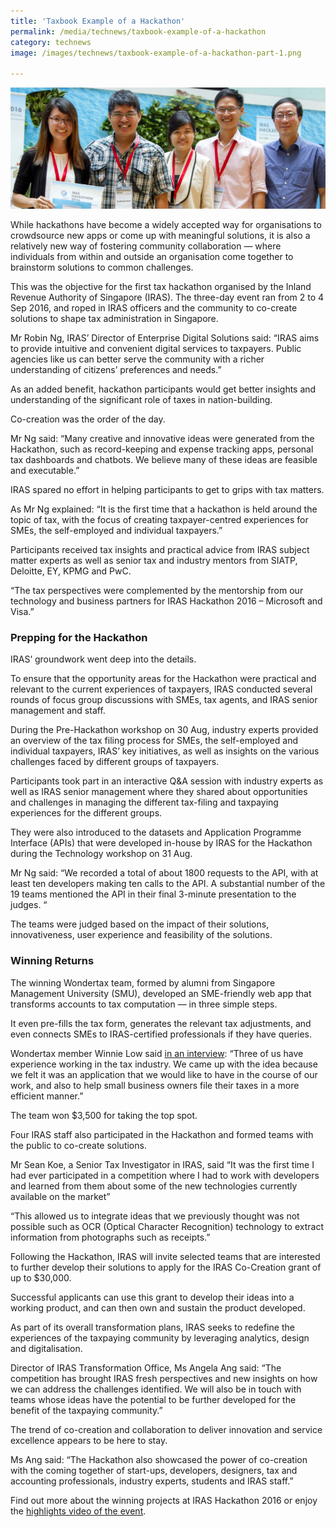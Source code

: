 ```yaml
---
title: 'Taxbook Example of a Hackathon'
permalink: /media/technews/taxbook-example-of-a-hackathon
category: technews
image: /images/technews/taxbook-example-of-a-hackathon-part-1.png

---
```



![Taxbook Example of a Hackathon](/images/technews/taxbook-example-of-a-hackathon-part-1.png)

While hackathons have become a widely accepted way for organisations to crowdsource new apps or come up with meaningful solutions, it is also a relatively new way of fostering community collaboration — where individuals from within and outside an organisation come together to brainstorm solutions to common challenges. 

This was the objective for the first tax hackathon organised by the Inland Revenue Authority of Singapore (IRAS). The three-day event ran from 2 to 4 Sep 2016, and roped in IRAS officers and the community to co-create solutions to shape tax administration in Singapore. 

Mr Robin Ng, IRAS’ Director of Enterprise Digital Solutions said: “IRAS aims to provide intuitive and convenient digital services to taxpayers. Public agencies like us can better serve the community with a richer understanding of citizens’ preferences and needs.” 

As an added benefit, hackathon participants would get better insights and understanding of the significant role of taxes in nation-building.

Co-creation was the order of the day.

Mr Ng said: “Many creative and innovative ideas were generated from the Hackathon, such as record-keeping and expense tracking apps, personal tax dashboards and chatbots. We believe many of these ideas are feasible and executable.”

IRAS spared no effort in helping participants to get to grips with tax matters.

As Mr Ng explained: “It is the first time that a hackathon is held around the topic of tax, with the focus of creating taxpayer-centred experiences for SMEs, the self-employed and individual taxpayers.”

Participants received tax insights and practical advice from IRAS subject matter experts as well as senior tax and industry mentors from SIATP, Deloitte, EY, KPMG and PwC. 

“The tax perspectives were complemented by the mentorship from our technology and business partners for IRAS Hackathon 2016 – Microsoft and Visa.”

### **Prepping for the Hackathon**

IRAS’ groundwork went deep into the details.

To ensure that the opportunity areas for the Hackathon were practical and relevant to the current experiences of taxpayers, IRAS conducted several rounds of focus group discussions with SMEs, tax agents, and IRAS senior management and staff.

During the Pre-Hackathon workshop on 30 Aug, industry experts provided an overview of the tax filing process for SMEs, the self-employed and individual taxpayers, IRAS’ key initiatives, as well as insights on the various challenges faced by different groups of taxpayers.

Participants took part in an interactive Q&A session with industry experts as well as IRAS senior management where they shared about opportunities and challenges in managing the different tax-filing and taxpaying experiences for the different groups.

They were also introduced to the datasets and Application Programme Interface (APIs) that were developed in-house by IRAS for the Hackathon during the Technology workshop on 31 Aug.

Mr Ng said: “We recorded a total of about 1800 requests to the API, with at least ten developers making ten calls to the API. A substantial number of the 19 teams mentioned the API in their final 3-minute presentation to the judges. “

The teams were judged based on the impact of their solutions, innovativeness, user experience and feasibility of the solutions.

### **Winning Returns**
The winning Wondertax team, formed by alumni from Singapore Management University (SMU), developed an SME-friendly web app that transforms accounts to tax computation — in three simple steps.

It even pre-fills the tax form, generates the relevant tax adjustments, and even connects SMEs to IRAS-certified professionals if they have queries.

Wondertax member Winnie Low said [in an interview](https://www.smu.edu.sg/news/2016/09/16/smu-alumni-win-inaugural-iras-hackathon): “Three of us have experience working in the tax industry. We came up with the idea because we felt it was an application that we would like to have in the course of our work, and also to help small business owners file their taxes in a more efficient manner.”

The team won $3,500 for taking the top spot.

Four IRAS staff also participated in the Hackathon and formed teams with the public to co-create solutions.  

Mr Sean Koe, a Senior Tax Investigator in IRAS, said “It was the first time I had ever participated in a competition where I had to work with developers and learned from them about some of the new technologies currently available on the market”

“This allowed us to integrate ideas that we previously thought was not possible such as OCR (Optical Character Recognition) technology to extract information from photographs such as receipts.”

Following the Hackathon, IRAS will invite selected teams that are interested to further develop their solutions to apply for the IRAS Co-Creation grant of up to $30,000. 

Successful applicants can use this grant to develop their ideas into a working product, and can then own and sustain the product developed.   

As part of its overall transformation plans, IRAS seeks to redefine the experiences of the taxpaying community by leveraging analytics, design and digitalisation. 

Director of IRAS Transformation Office, Ms Angela Ang said: “The competition has brought IRAS fresh perspectives and new insights on how we can address the challenges identified. We will also be in touch with teams whose ideas have the potential to be further developed for the benefit of the taxpaying community.”

The trend of co-creation and collaboration to deliver innovation and service excellence appears to be here to stay.

Ms Ang said: “The Hackathon also showcased the power of co-creation with the coming together of start-ups, developers, designers, tax and accounting professionals, industry experts, students and IRAS staff.”

Find out more about the winning projects at IRAS Hackathon 2016 or enjoy the [highlights video of the event](https://vimeo.com/185411794/0c7eb7c868).  


